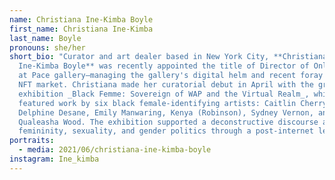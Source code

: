 ```yaml
---
name: Christiana Ine-Kimba Boyle
first_name: Christiana Ine-Kimba
last_name: Boyle
pronouns: she/her
short_bio: "Curator and art dealer based in New York City, **Christiana
  Ine-Kimba Boyle** was recently appointed the title of Director of Online Sales
  at Pace gallery—managing the gallery's digital helm and recent foray into the
  NFT market. Christiana made her curatorial debut in April with the group
  exhibition _Black Femme: Sovereign of WAP and the Virtual Realm_, which
  featured work by six black female-identifying artists: Caitlin Cherry,
  Delphine Desane, Emily Manwaring, Kenya (Robinson), Sydney Vernon, and
  Qualeasha Wood. The exhibition supported a deconstructive discourse around
  femininity, sexuality, and gender politics through a post-internet lens."
portraits:
  - media: 2021/06/christiana-ine-kimba-boyle
instagram: Ine_kimba
---
```

